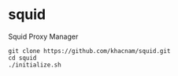# squid
Squid Proxy Manager

```
git clone https://github.com/khacnam/squid.git
cd squid
./initialize.sh
```
